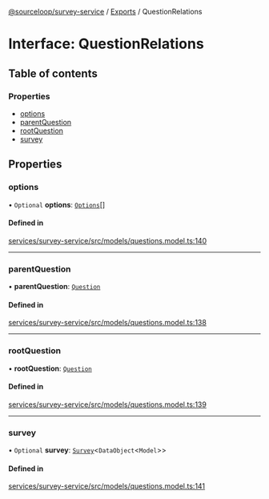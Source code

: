 [@sourceloop/survey-service](../README.md) / [Exports](../modules.md) / QuestionRelations

# Interface: QuestionRelations

## Table of contents

### Properties

- [options](QuestionRelations.md#options)
- [parentQuestion](QuestionRelations.md#parentquestion)
- [rootQuestion](QuestionRelations.md#rootquestion)
- [survey](QuestionRelations.md#survey)

## Properties

### options

• `Optional` **options**: [`Options`](../classes/Options.md)[]

#### Defined in

[services/survey-service/src/models/questions.model.ts:140](https://github.com/sourcefuse/loopback4-microservice-catalog/blob/93a7f917/services/survey-service/src/models/questions.model.ts#L140)

___

### parentQuestion

• **parentQuestion**: [`Question`](../classes/Question.md)

#### Defined in

[services/survey-service/src/models/questions.model.ts:138](https://github.com/sourcefuse/loopback4-microservice-catalog/blob/93a7f917/services/survey-service/src/models/questions.model.ts#L138)

___

### rootQuestion

• **rootQuestion**: [`Question`](../classes/Question.md)

#### Defined in

[services/survey-service/src/models/questions.model.ts:139](https://github.com/sourcefuse/loopback4-microservice-catalog/blob/93a7f917/services/survey-service/src/models/questions.model.ts#L139)

___

### survey

• `Optional` **survey**: [`Survey`](../classes/Survey.md)<`DataObject`<`Model`\>\>

#### Defined in

[services/survey-service/src/models/questions.model.ts:141](https://github.com/sourcefuse/loopback4-microservice-catalog/blob/93a7f917/services/survey-service/src/models/questions.model.ts#L141)
